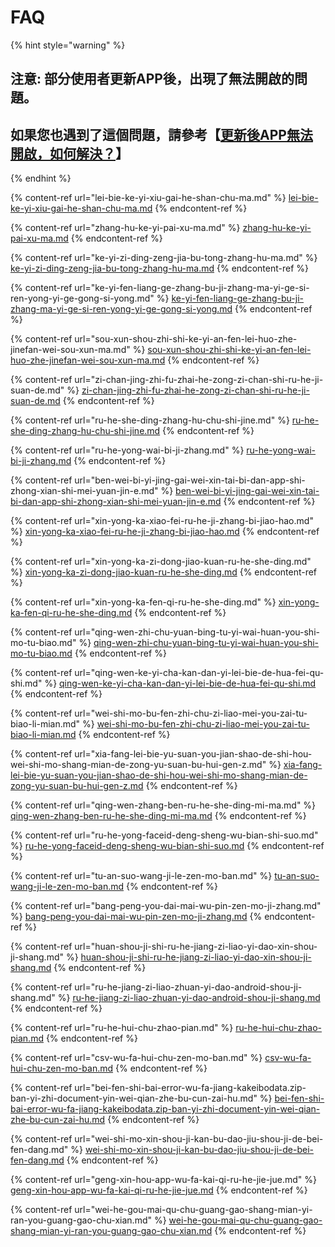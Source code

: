 # FAQ

{% hint style="warning" %}
## 注意: 部分使用者更新APP後，出現了無法開啟的問題。&#x20;

## 如果您也遇到了這個問題，請參考【[更新後APP無法開啟，如何解決？](geng-xin-hou-app-wu-fa-kai-qi-ru-he-jie-jue.md)】
{% endhint %}

{% content-ref url="lei-bie-ke-yi-xiu-gai-he-shan-chu-ma.md" %}
[lei-bie-ke-yi-xiu-gai-he-shan-chu-ma.md](lei-bie-ke-yi-xiu-gai-he-shan-chu-ma.md)
{% endcontent-ref %}

{% content-ref url="zhang-hu-ke-yi-pai-xu-ma.md" %}
[zhang-hu-ke-yi-pai-xu-ma.md](zhang-hu-ke-yi-pai-xu-ma.md)
{% endcontent-ref %}

{% content-ref url="ke-yi-zi-ding-zeng-jia-bu-tong-zhang-hu-ma.md" %}
[ke-yi-zi-ding-zeng-jia-bu-tong-zhang-hu-ma.md](ke-yi-zi-ding-zeng-jia-bu-tong-zhang-hu-ma.md)
{% endcontent-ref %}

{% content-ref url="ke-yi-fen-liang-ge-zhang-bu-ji-zhang-ma-yi-ge-si-ren-yong-yi-ge-gong-si-yong.md" %}
[ke-yi-fen-liang-ge-zhang-bu-ji-zhang-ma-yi-ge-si-ren-yong-yi-ge-gong-si-yong.md](ke-yi-fen-liang-ge-zhang-bu-ji-zhang-ma-yi-ge-si-ren-yong-yi-ge-gong-si-yong.md)
{% endcontent-ref %}

{% content-ref url="sou-xun-shou-zhi-shi-ke-yi-an-fen-lei-huo-zhe-jinefan-wei-sou-xun-ma.md" %}
[sou-xun-shou-zhi-shi-ke-yi-an-fen-lei-huo-zhe-jinefan-wei-sou-xun-ma.md](sou-xun-shou-zhi-shi-ke-yi-an-fen-lei-huo-zhe-jinefan-wei-sou-xun-ma.md)
{% endcontent-ref %}

{% content-ref url="zi-chan-jing-zhi-fu-zhai-he-zong-zi-chan-shi-ru-he-ji-suan-de.md" %}
[zi-chan-jing-zhi-fu-zhai-he-zong-zi-chan-shi-ru-he-ji-suan-de.md](zi-chan-jing-zhi-fu-zhai-he-zong-zi-chan-shi-ru-he-ji-suan-de.md)
{% endcontent-ref %}

{% content-ref url="ru-he-she-ding-zhang-hu-chu-shi-jine.md" %}
[ru-he-she-ding-zhang-hu-chu-shi-jine.md](ru-he-she-ding-zhang-hu-chu-shi-jine.md)
{% endcontent-ref %}

{% content-ref url="ru-he-yong-wai-bi-ji-zhang.md" %}
[ru-he-yong-wai-bi-ji-zhang.md](ru-he-yong-wai-bi-ji-zhang.md)
{% endcontent-ref %}

{% content-ref url="ben-wei-bi-yi-jing-gai-wei-xin-tai-bi-dan-app-shi-zhong-xian-shi-mei-yuan-jin-e.md" %}
[ben-wei-bi-yi-jing-gai-wei-xin-tai-bi-dan-app-shi-zhong-xian-shi-mei-yuan-jin-e.md](ben-wei-bi-yi-jing-gai-wei-xin-tai-bi-dan-app-shi-zhong-xian-shi-mei-yuan-jin-e.md)
{% endcontent-ref %}

{% content-ref url="xin-yong-ka-xiao-fei-ru-he-ji-zhang-bi-jiao-hao.md" %}
[xin-yong-ka-xiao-fei-ru-he-ji-zhang-bi-jiao-hao.md](xin-yong-ka-xiao-fei-ru-he-ji-zhang-bi-jiao-hao.md)
{% endcontent-ref %}

{% content-ref url="xin-yong-ka-zi-dong-jiao-kuan-ru-he-she-ding.md" %}
[xin-yong-ka-zi-dong-jiao-kuan-ru-he-she-ding.md](xin-yong-ka-zi-dong-jiao-kuan-ru-he-she-ding.md)
{% endcontent-ref %}

{% content-ref url="xin-yong-ka-fen-qi-ru-he-she-ding.md" %}
[xin-yong-ka-fen-qi-ru-he-she-ding.md](xin-yong-ka-fen-qi-ru-he-she-ding.md)
{% endcontent-ref %}

{% content-ref url="qing-wen-zhi-chu-yuan-bing-tu-yi-wai-huan-you-shi-mo-tu-biao.md" %}
[qing-wen-zhi-chu-yuan-bing-tu-yi-wai-huan-you-shi-mo-tu-biao.md](qing-wen-zhi-chu-yuan-bing-tu-yi-wai-huan-you-shi-mo-tu-biao.md)
{% endcontent-ref %}

{% content-ref url="qing-wen-ke-yi-cha-kan-dan-yi-lei-bie-de-hua-fei-qu-shi.md" %}
[qing-wen-ke-yi-cha-kan-dan-yi-lei-bie-de-hua-fei-qu-shi.md](qing-wen-ke-yi-cha-kan-dan-yi-lei-bie-de-hua-fei-qu-shi.md)
{% endcontent-ref %}

{% content-ref url="wei-shi-mo-bu-fen-zhi-chu-zi-liao-mei-you-zai-tu-biao-li-mian.md" %}
[wei-shi-mo-bu-fen-zhi-chu-zi-liao-mei-you-zai-tu-biao-li-mian.md](wei-shi-mo-bu-fen-zhi-chu-zi-liao-mei-you-zai-tu-biao-li-mian.md)
{% endcontent-ref %}

{% content-ref url="xia-fang-lei-bie-yu-suan-you-jian-shao-de-shi-hou-wei-shi-mo-shang-mian-de-zong-yu-suan-bu-hui-gen-z.md" %}
[xia-fang-lei-bie-yu-suan-you-jian-shao-de-shi-hou-wei-shi-mo-shang-mian-de-zong-yu-suan-bu-hui-gen-z.md](xia-fang-lei-bie-yu-suan-you-jian-shao-de-shi-hou-wei-shi-mo-shang-mian-de-zong-yu-suan-bu-hui-gen-z.md)
{% endcontent-ref %}

{% content-ref url="qing-wen-zhang-ben-ru-he-she-ding-mi-ma.md" %}
[qing-wen-zhang-ben-ru-he-she-ding-mi-ma.md](qing-wen-zhang-ben-ru-he-she-ding-mi-ma.md)
{% endcontent-ref %}

{% content-ref url="ru-he-yong-faceid-deng-sheng-wu-bian-shi-suo.md" %}
[ru-he-yong-faceid-deng-sheng-wu-bian-shi-suo.md](ru-he-yong-faceid-deng-sheng-wu-bian-shi-suo.md)
{% endcontent-ref %}

{% content-ref url="tu-an-suo-wang-ji-le-zen-mo-ban.md" %}
[tu-an-suo-wang-ji-le-zen-mo-ban.md](tu-an-suo-wang-ji-le-zen-mo-ban.md)
{% endcontent-ref %}

{% content-ref url="bang-peng-you-dai-mai-wu-pin-zen-mo-ji-zhang.md" %}
[bang-peng-you-dai-mai-wu-pin-zen-mo-ji-zhang.md](bang-peng-you-dai-mai-wu-pin-zen-mo-ji-zhang.md)
{% endcontent-ref %}

{% content-ref url="huan-shou-ji-shi-ru-he-jiang-zi-liao-yi-dao-xin-shou-ji-shang.md" %}
[huan-shou-ji-shi-ru-he-jiang-zi-liao-yi-dao-xin-shou-ji-shang.md](huan-shou-ji-shi-ru-he-jiang-zi-liao-yi-dao-xin-shou-ji-shang.md)
{% endcontent-ref %}

{% content-ref url="ru-he-jiang-zi-liao-zhuan-yi-dao-android-shou-ji-shang.md" %}
[ru-he-jiang-zi-liao-zhuan-yi-dao-android-shou-ji-shang.md](ru-he-jiang-zi-liao-zhuan-yi-dao-android-shou-ji-shang.md)
{% endcontent-ref %}

{% content-ref url="ru-he-hui-chu-zhao-pian.md" %}
[ru-he-hui-chu-zhao-pian.md](ru-he-hui-chu-zhao-pian.md)
{% endcontent-ref %}

{% content-ref url="csv-wu-fa-hui-chu-zen-mo-ban.md" %}
[csv-wu-fa-hui-chu-zen-mo-ban.md](csv-wu-fa-hui-chu-zen-mo-ban.md)
{% endcontent-ref %}

{% content-ref url="bei-fen-shi-bai-error-wu-fa-jiang-kakeibodata.zip-ban-yi-zhi-document-yin-wei-qian-zhe-bu-cun-zai-hu.md" %}
[bei-fen-shi-bai-error-wu-fa-jiang-kakeibodata.zip-ban-yi-zhi-document-yin-wei-qian-zhe-bu-cun-zai-hu.md](bei-fen-shi-bai-error-wu-fa-jiang-kakeibodata.zip-ban-yi-zhi-document-yin-wei-qian-zhe-bu-cun-zai-hu.md)
{% endcontent-ref %}

{% content-ref url="wei-shi-mo-xin-shou-ji-kan-bu-dao-jiu-shou-ji-de-bei-fen-dang.md" %}
[wei-shi-mo-xin-shou-ji-kan-bu-dao-jiu-shou-ji-de-bei-fen-dang.md](wei-shi-mo-xin-shou-ji-kan-bu-dao-jiu-shou-ji-de-bei-fen-dang.md)
{% endcontent-ref %}

{% content-ref url="geng-xin-hou-app-wu-fa-kai-qi-ru-he-jie-jue.md" %}
[geng-xin-hou-app-wu-fa-kai-qi-ru-he-jie-jue.md](geng-xin-hou-app-wu-fa-kai-qi-ru-he-jie-jue.md)
{% endcontent-ref %}

{% content-ref url="wei-he-gou-mai-qu-chu-guang-gao-shang-mian-yi-ran-you-guang-gao-chu-xian.md" %}
[wei-he-gou-mai-qu-chu-guang-gao-shang-mian-yi-ran-you-guang-gao-chu-xian.md](wei-he-gou-mai-qu-chu-guang-gao-shang-mian-yi-ran-you-guang-gao-chu-xian.md)
{% endcontent-ref %}
